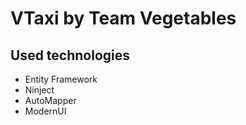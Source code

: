 # VTaxi by Team Vegetables
## Used technologies
* Entity Framework
* Ninject
* AutoMapper
* ModernUI
